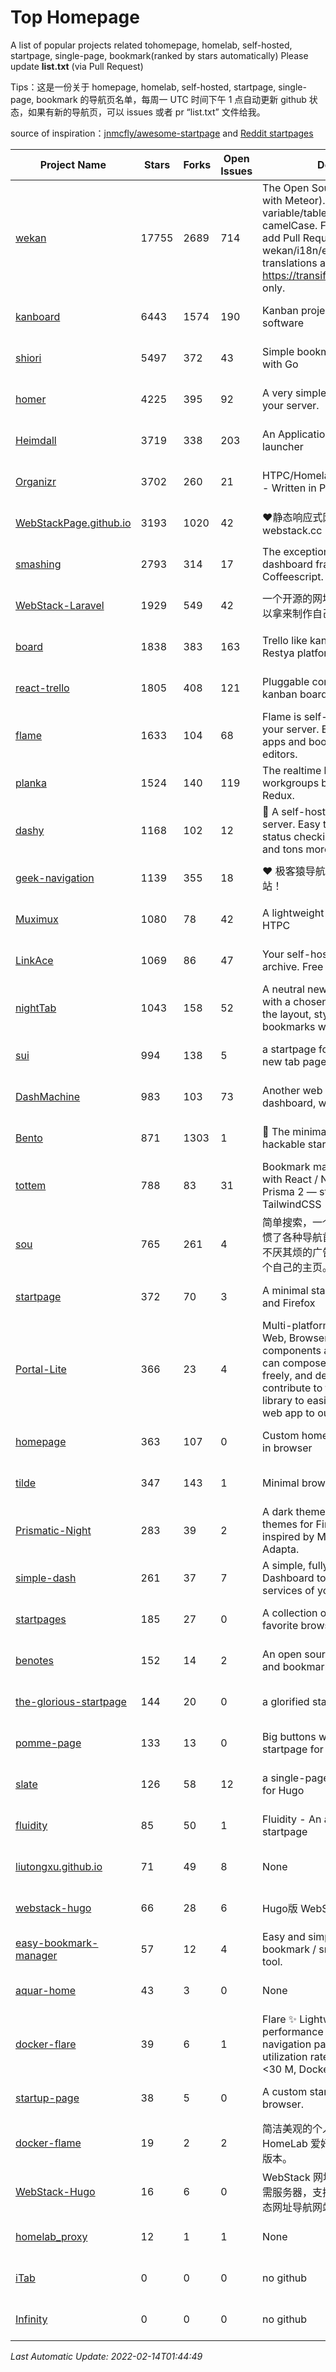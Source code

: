 # Top Homepage
A list of popular projects related tohomepage, homelab, self-hosted, startpage, single-page, bookmark(ranked by stars automatically)
Please update **list.txt** (via Pull Request)

Tips：这是一份关于 homepage, homelab, self-hosted, startpage, single-page, bookmark 的导航页名单，每周一 UTC 时间下午 1 点自动更新 github 状态，如果有新的导航页，可以 issues 或者 pr “list.txt” 文件给我。

source of inspiration：[jnmcfly/awesome-startpage](https://github.com/jnmcfly/awesome-startpage) and [Reddit startpages](https://www.reddit.com/r/startpages/)

| Project Name | Stars | Forks | Open Issues | Description | Last Commit |
| ------------ | ----- | ----- | ----------- | ----------- | ----------- |
| [wekan](https://github.com/wekan/wekan) | 17755 | 2689 | 714 | The Open Source kanban (built with Meteor). Keep variable/table/field names camelCase. For translations, only add Pull Request changes to wekan/i18n/en.i18n.json , other translations are done at https://transifex.com/wekan/wekan only. | 2022-02-12 18:22:50 |
| [kanboard](https://github.com/kanboard/kanboard) | 6443 | 1574 | 190 | Kanban project management software | 2022-02-12 23:30:59 |
| [shiori](https://github.com/go-shiori/shiori) | 5497 | 372 | 43 | Simple bookmark manager built with Go | 2022-02-13 20:28:40 |
| [homer](https://github.com/bastienwirtz/homer) | 4225 | 395 | 92 | A very simple static homepage for your server. | 2022-02-10 21:07:00 |
| [Heimdall](https://github.com/linuxserver/Heimdall) | 3719 | 338 | 203 | An Application dashboard and launcher | 2020-12-07 12:39:14 |
| [Organizr](https://github.com/causefx/Organizr) | 3702 | 260 | 21 | HTPC/Homelab Services Organizer - Written in PHP | 2021-11-12 22:38:05 |
| [WebStackPage.github.io](https://github.com/WebStackPage/WebStackPage.github.io) | 3193 | 1020 | 42 | ❤️静态响应式网址导航网站 - webstack.cc | 2021-09-15 09:24:35 |
| [smashing](https://github.com/Smashing/smashing) | 2793 | 314 | 17 | The exceptionally handsome dashboard framework in Ruby and Coffeescript. | 2021-09-09 05:04:20 |
| [WebStack-Laravel](https://github.com/hui-ho/WebStack-Laravel) | 1929 | 549 | 42 | 一个开源的网址导航网站项目，您可以拿来制作自己的网址导航。 | 2020-08-13 13:51:56 |
| [board](https://github.com/RestyaPlatform/board) | 1838 | 383 | 163 | Trello like kanban board. Based on Restya platform. | 2022-02-08 06:35:52 |
| [react-trello](https://github.com/rcdexta/react-trello) | 1805 | 408 | 121 | Pluggable components to add a kanban board to your application | 2021-09-22 12:25:14 |
| [flame](https://github.com/pawelmalak/flame) | 1633 | 104 | 68 | Flame is self-hosted startpage for your server. Easily manage your apps and bookmarks with built-in editors. | 2022-01-08 13:49:07 |
| [planka](https://github.com/plankanban/planka) | 1524 | 140 | 119 | The realtime kanban board for workgroups built with React and Redux. | 2022-02-08 19:56:01 |
| [dashy](https://github.com/Lissy93/dashy) | 1168 | 102 | 12 | 🚀 A self-hosted startpage for your server. Easy to use visual editor, status checking, widgets, themes and tons more! | 2022-02-13 01:26:37 |
| [geek-navigation](https://github.com/geekape/geek-navigation) | 1139 | 355 | 18 | ❤️ 极客猿导航－独立开发者的导航站！ | 2021-09-29 08:02:06 |
| [Muximux](https://github.com/mescon/Muximux) | 1080 | 78 | 42 | A lightweight way to manage your HTPC | 2021-03-21 20:28:25 |
| [LinkAce](https://github.com/Kovah/LinkAce) | 1069 | 86 | 47 | Your self-hosted bookmark archive. Free and open source. | 2022-01-20 20:54:36 |
| [nightTab](https://github.com/zombieFox/nightTab) | 1043 | 158 | 52 | A neutral new tab page accented with a chosen colour. Customise the layout, style, background and bookmarks with nightTab. | 2022-01-29 09:48:27 |
| [sui](https://github.com/jeroenpardon/sui) | 994 | 138 | 5 | a startpage for your server and / or new tab page | 2022-02-12 01:46:27 |
| [DashMachine](https://github.com/rmountjoy92/DashMachine) | 983 | 103 | 73 | Another web application bookmark dashboard, with fun features. | 2020-09-22 11:42:23 |
| [Bento](https://github.com/migueravila/Bento) | 871 | 1303 | 1 | 🍱 The minimalist, elegant and hackable startpage. | 2022-02-03 17:08:38 |
| [tottem](https://github.com/poulainv/tottem) | 788 | 83 | 31 | Bookmark manager on steroid built with React / NextJs / Apollo Tools / Prisma 2 — styled with TailwindCSS 🌱🎺 | 2020-05-13 14:19:21 |
| [sou](https://github.com/5iux/sou) | 765 | 261 | 4 | 简单搜索，一个简单的前端界面。用惯了各种导航首页，满屏幕尽是各种不厌其烦的广告和资讯；尝试自己写个自己的主页。 | 2021-08-02 14:31:55 |
| [startpage](https://github.com/deepjyoti30/startpage) | 372 | 70 | 3 | A minimal starpage for Chrome and Firefox | 2021-04-24 13:57:31 |
| [Portal-Lite](https://github.com/Privoce/Portal-Lite) | 366 | 23 | 4 | Multi-platform Personalized Portal: Web, Browser Extension. All components are web apps--users can compose their own Portal freely, and developers can contribute to the Privoce Web App library to easily incorporate their web app to our Portal. | 2021-09-09 01:19:29 |
| [homepage](https://github.com/Jaredk3nt/homepage) | 363 | 107 | 0 | Custom homepage for use locally in browser | 2020-12-02 18:26:15 |
| [tilde](https://github.com/cadejscroggins/tilde) | 347 | 143 | 1 | Minimal browser startpage. | 2021-08-30 16:56:46 |
| [Prismatic-Night](https://github.com/3r3bu5x9/Prismatic-Night) | 283 | 39 | 2 | A dark themed startpage and dark themes for Firefox and Linux inspired by Material design and Adapta. | 2021-03-24 11:53:07 |
| [simple-dash](https://github.com/kutyla-philipp/simple-dash) | 261 | 37 | 7 | A simple, fully responsive Dashboard to forward to the services of your choice! | 2019-10-10 13:02:37 |
| [startpages](https://github.com/grtcdr/startpages) | 185 | 27 | 0 | A collection of startpages for your favorite browser. | 2022-01-02 11:41:04 |
| [benotes](https://github.com/fr0tt/benotes) | 152 | 14 | 2 | An open source self hosted notes and bookmarks taking web app. | 2022-02-10 23:50:45 |
| [the-glorious-startpage](https://github.com/manilarome/the-glorious-startpage) | 144 | 20 | 0 | a glorified startpage | 2020-08-18 03:50:09 |
| [pomme-page](https://github.com/kikiklang/pomme-page) | 133 | 13 | 0 | Big buttons with easy click startpage for a browser.  | 2021-10-15 07:45:22 |
| [slate](https://github.com/gesquive/slate) | 126 | 58 | 12 | a single-page speed-dial theme for Hugo | 2021-07-02 03:24:02 |
| [fluidity](https://github.com/PrettyCoffee/fluidity) | 85 | 50 | 1 | Fluidity - An accordion based startpage | 2021-04-24 16:17:25 |
| [liutongxu.github.io](https://github.com/liutongxu/liutongxu.github.io) | 71 | 49 | 8 | None | 2022-01-20 06:51:27 |
| [webstack-hugo](https://github.com/iplaycode/webstack-hugo) | 66 | 28 | 6 | Hugo版 WebStack 主题 Demo | 2021-08-02 09:49:40 |
| [easy-bookmark-manager](https://github.com/devimust/easy-bookmark-manager) | 57 | 12 | 4 | Easy and simple self-hosted bookmark / snippet management tool. | 2018-05-05 00:31:43 |
| [aquar-home](https://github.com/firemakergk/aquar-home) | 43 | 3 | 0 | None | 2021-12-29 14:40:21 |
| [docker-flare](https://github.com/soulteary/docker-flare) | 39 | 6 | 1 | Flare ✨ Lightweight, high performance and fast self-hosted navigation pages, resource utilization rate is <1% CPU, MEM <30 M, Docker Image < 10M | 2022-02-11 15:26:48 |
| [startup-page](https://github.com/timothypholmes/startup-page) | 38 | 5 | 0 | A custom startup page for your browser.  | 2022-02-11 23:39:43 |
| [docker-flame](https://github.com/soulteary/docker-flame) | 19 | 2 | 2 | 简洁美观的个人启动页，适用于 HomeLab 爱好者的中文化的自部署版本。 | 2022-01-30 12:31:25 |
| [WebStack-Hugo](https://github.com/shenweiyan/WebStack-Hugo) | 16 | 6 | 0 | WebStack 网址导航 Hugo 主题，无需服务器，支持导航一键配置的纯静态网址导航网站。 | 2022-02-10 03:34:23 |
| [homelab_proxy](https://github.com/JmzTaylor/homelab_proxy) | 12 | 1 | 1 | None | 2021-06-07 15:25:56 |
| [iTab](https://www.itab.link/) | 0 | 0 | 0 | no github | 2006-01-02 03:04:05 |
| [Infinity](https://en.infinitynewtab.com/) | 0 | 0 | 0 | no github | 2006-01-02 03:04:05 |

*Last Automatic Update: 2022-02-14T01:44:49*